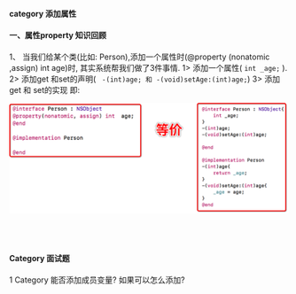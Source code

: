 #### category 添加属性


#### 一、属性property 知识回顾
1、 当我们给某个类(比如: Person),添加一个属性时(@property (nonatomic ,assign) int age)时, 其实系统帮我们做了3件事情.
1> 添加一个属性( `int _age;` ).
2> 添加get 和set的声明( ` -(int)age; 和 -(void)setAge:(int)age;`)
3> 添加get 和 set的实现 
即:

![](/assets/Snip20190107_9.png)



<br><br>
#### Category 面试题

1 Category 能否添加成员变量? 如果可以怎么添加?


